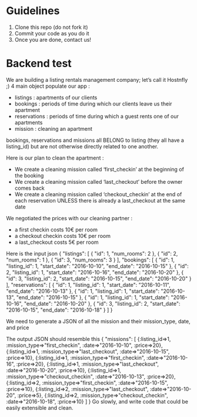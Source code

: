 # Guidelines
1. Clone this repo (do not fork it)
2. Commit your code as you do it
3. Once you are done, contact us!

# Backend test

We are building a listing rentals management company; let’s call it Hostnfly ;)
4 main object populate our app :
- listings : apartments of our clients
- bookings : periods of time during which our clients leave us their apartment
- reservations : periods of time during which a guest rents one of our apartments
- mission : cleaning an apartment

bookings, reservations and missions all BELONG to listing (they all have a listing_id) but are not otherwise directly related to one another.

Here is our plan to clean the apartment :
- We create a cleaning mission called ‘first_checkin’ at the beginning of the booking
- We create a cleaning mission called ‘last_checkout’ before the owner comes back
- We create a cleaning mission called ‘checkout_checkin’ at the end of each reservation UNLESS there is already a last_checkout at the same date

We negotiated the prices with our cleaning partner :
- a first checkin costs 10€ per room
- a checkout checkin costs 10€ per room
- a last_checkout costs 5€ per room

Here is  the input json
{
  "listings": [
    { "id": 1, "num_rooms": 2 },
    { "id": 2, "num_rooms": 1 },
    { "id": 3, "num_rooms": 3 }
  ],
  "bookings": [
    { "id": 1, "listing_id": 1, "start_date": "2016-10-10", "end_date": "2016-10-15" },
    { "id": 2, "listing_id": 1, "start_date": "2016-10-16", "end_date": "2016-10-20" },
    { "id": 3, "listing_id": 2, "start_date": "2016-10-15", "end_date": "2016-10-20" }
  ],
  "reservations": [
    { "id": 1, "listing_id": 1, "start_date": "2016-10-11", "end_date": "2016-10-13" },
    { "id": 1, "listing_id": 1, "start_date": "2016-10-13", "end_date": "2016-10-15" },
    { "id": 1, "listing_id": 1, "start_date": "2016-10-16", "end_date": "2016-10-20" },
    { "id": 3, "listing_id": 2, "start_date": "2016-10-15", "end_date": "2016-10-18" }
  ]
}

We need to generate a JSON of all the mission and their mission_type, date, and price

The output JSON should resemble this
{
  "missions": [
    {:listing_id=>1, :mission_type=>"first_checkin", :date=>"2016-10-10", :price=>20},
    {:listing_id=>1, :mission_type=>"last_checkout", :date=>"2016-10-15", :price=>10},
    {:listing_id=>1, :mission_type=>"first_checkin", :date=>"2016-10-16", :price=>20},
    {:listing_id=>1, :mission_type=>"last_checkout", :date=>"2016-10-20", :price=>10},
    {:listing_id=>1, :mission_type=>"checkout_checkin", :date=>"2016-10-13", :price=>20},
    {:listing_id=>2, :mission_type=>"first_checkin", :date=>"2016-10-15", :price=>10},
    {:listing_id=>2, :mission_type=>"last_checkout", :date=>"2016-10-20", :price=>5},
    {:listing_id=>2, :mission_type=>"checkout_checkin", :date=>"2016-10-18", :price=>10}
  ]
}
Go slowly, and write code that could be easily extensible and clean.

